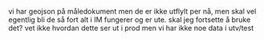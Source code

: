 
vi har geojson på måledokument men de er ikke utflylt per nå, men skal vel egentlig bli de så fort alt i IM fungerer og er ute. skal jeg fortsette å bruke det? vet ikke hvordan dette ser ut i prod men vi har ikke noe data i utv/test

